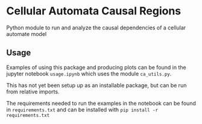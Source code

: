 # Cellular Automata Causal Regions

Python module to run and analyze the causal dependencies of a
cellular automate model

## Usage

Examples of using this package and producing plots can be found in the
jupyter notebook `usage.ipynb` which uses the module `ca_utils.py`.

This has not yet been setup up as an installable package, but can be run
from relative imports.

The requirements needed to run the examples in the notebook can be found in
`requirements.txt` and can be installed with `pip install -r requirements.txt`
